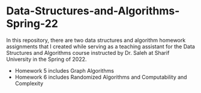 # Data-Structures-and-Algorithms-Spring-22
In this repository, there are two data structures and algorithm homework assignments that I created while serving as a teaching assistant for the Data Structures and Algorithms course instructed by Dr. Saleh at Sharif University in the Spring of 2022.
- Homework 5 includes Graph Algorithms
- Homework 6 includes Randomized Algorithms and Computability and Complexity
